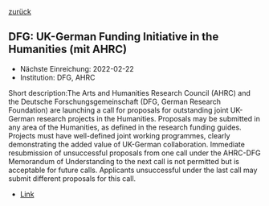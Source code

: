 [zurück](/funding/)

## DFG: UK-German Funding Initiative in the Humanities (mit AHRC)

* Nächste Einreichung: 2022-02-22
* Institution: DFG, AHRC

Short description:The Arts and Humanities Research Council (AHRC) and the Deutsche Forschungsgemeinschaft (DFG, German Research Foundation) are launching a call for proposals for outstanding joint UK-German research projects in the Humanities. Proposals may be submitted in any area of the Humanities, as defined in the research funding guides. Projects must have well-defined joint working programmes, clearly demonstrating the added value of UK-German collaboration. Immediate resubmission of unsuccessful proposals from one call under the AHRC-DFG Memorandum of Understanding to the next call is not permitted but is acceptable for future calls. Applicants unsuccessful under the last call may submit different proposals for this call.

* [Link](https://www.dfg.de/foerderung/info_wissenschaft/info_wissenschaft_21_93/index.html)